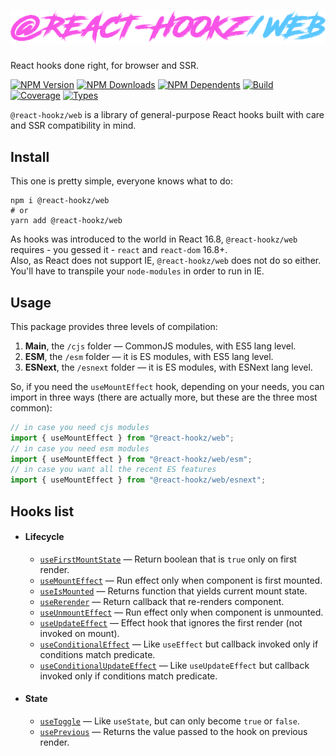 # ![@react-hookz/web](.github/logo.png)

React hooks done right, for browser and SSR.

[![NPM Version](https://flat.badgen.net/npm/v/@react-hookz/web)](https://www.npmjs.com/package/@react-hookz/web)
[![NPM Downloads](https://flat.badgen.net/npm/dm/@react-hookz/web)](https://www.npmjs.com/package/@react-hookz/web)
[![NPM Dependents](https://flat.badgen.net/npm/dependents/@react-hookz/web)](https://www.npmjs.com/package/@react-hookz/web)
[![Build](https://img.shields.io/github/workflow/status/react-hookz/web/CI?style=flat-square)](https://github.com/react-hookz/web/actions)
[![Coverage](https://flat.badgen.net/codecov/c/github/react-hookz/web)](https://app.codecov.io/gh/react-hookz/web)
[![Types](https://flat.badgen.net/npm/types/@react-hookz/web)](https://www.npmjs.com/package/@react-hookz/web)

`@react-hookz/web` is a library of general-purpose React hooks built with care and SSR compatibility
in mind.

## Install

This one is pretty simple, everyone knows what to do:

```shell
npm i @react-hookz/web
# or
yarn add @react-hookz/web
```

As hooks was introduced to the world in React 16.8, `@react-hookz/web` requires - you gessed
it - `react` and `react-dom` 16.8+.  
Also, as React does not support IE, `@react-hookz/web` does not do so either. You'll have to
transpile your `node-modules` in order to run in IE.

## Usage

This package provides three levels of compilation:

1. **Main**, the `/cjs` folder — CommonJS modules, with ES5 lang level.
2. **ESM**, the `/esm` folder — it is ES modules, with ES5 lang level.
3. **ESNext**, the `/esnext` folder — it is ES modules, with ESNext lang level.

So, if you need the `useMountEffect` hook, depending on your needs, you can import in three ways
(there are actually more, but these are the three most common):

```ts
// in case you need cjs modules
import { useMountEffect } from "@react-hookz/web";
// in case you need esm modules
import { useMountEffect } from "@react-hookz/web/esm";
// in case you want all the recent ES features
import { useMountEffect } from "@react-hookz/web/esnext";
```

## Hooks list

- #### Lifecycle
  - [`useFirstMountState`](https://react-hookz.github.io/web/?path=/docs/lifecycle-usefirstmountstate)
    — Return boolean that is `true` only on first render.
  - [`useMountEffect`](https://react-hookz.github.io/web/?path=/docs/lifecycle-usemounteffect)
    — Run effect only when component is first mounted.
  - [`useIsMounted`](https://react-hookz.github.io/web/?path=/docs/lifecycle-useismounted)
    — Returns function that yields current mount state.
  - [`useRerender`](https://react-hookz.github.io/web/?path=/docs/lifecycle-usererender)
    — Return callback that re-renders component.
  - [`useUnmountEffect`](https://react-hookz.github.io/web/?path=/docs/lifecycle-useunmounteffect)
    — Run effect only when component is unmounted.
  - [`useUpdateEffect`](https://react-hookz.github.io/web/?path=/docs/lifecycle-useupdateeffect)
    — Effect hook that ignores the first render (not invoked on mount).
  - [`useConditionalEffect`](https://react-hookz.github.io/web/?path=/docs/lifecycle-useconditionaleffect)
    — Like `useEffect` but callback invoked only if conditions match predicate.
  - [`useConditionalUpdateEffect`](https://react-hookz.github.io/web/?path=/docs/lifecycle-useconditionalupdateeffect)
    — Like `useUpdateEffect` but callback invoked only if conditions match predicate.
- #### State
  - [`useToggle`](https://react-hookz.github.io/web/?path=/docs/lifecycle-usetoggle)
    — Like `useState`, but can only become `true` or `false`.
  - [`usePrevious`](https://react-hookz.github.io/web/?path=/docs/lifecycle-useprevious)
    — Returns the value passed to the hook on previous render.
